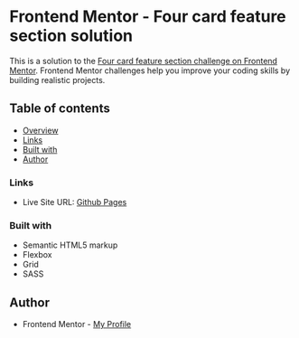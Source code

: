 # Frontend Mentor - Four card feature section solution

This is a solution to the [Four card feature section challenge on Frontend Mentor](https://www.frontendmentor.io/challenges/four-card-feature-section-weK1eFYK). Frontend Mentor challenges help you improve your coding skills by building realistic projects.

## Table of contents

- [Overview](#overview)
- [Links](#links)
- [Built with](#built-with)
- [Author](#author)

### Links

- Live Site URL: [Github Pages](https://pkthunder87.github.io/4-card-feature/)

### Built with

- Semantic HTML5 markup
- Flexbox
- Grid
- SASS

## Author

- Frontend Mentor - [My Profile](https://www.frontendmentor.io/profile/Pkthunder87)
